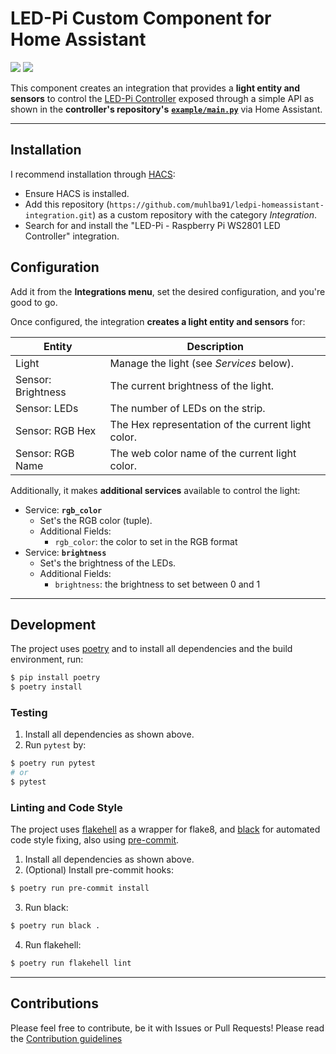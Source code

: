 # LED-Pi Custom Component for Home Assistant

[![](https://img.shields.io/github/license/muhlba91/ledpi-homeassistant-integration?style=for-the-badge)](LICENSE)
[![](https://img.shields.io/github/workflow/status/muhlba91/ledpi-homeassistant-integration/Python%20package?style=for-the-badge)](https://github.com/muhlba91/ledpi-homeassistant-integration/actions)

This component creates an integration that provides a **light entity and sensors** to control
the [LED-Pi Controller](https://github.com/muhlba91/ledpi-controller) exposed through a simple API as shown in the
**controller's repository's**
**[`example/main.py`](https://github.com/muhlba91/ledpi-controller/blob/master/examples/main.py)** via Home Assistant.

---

## Installation

I recommend installation through [HACS](https://hacs.xyz/):

- Ensure HACS is installed.
- Add this repository (`https://github.com/muhlba91/ledpi-homeassistant-integration.git`) as a custom repository with
  the category *Integration*.
- Search for and install the "LED-Pi - Raspberry Pi WS2801 LED Controller" integration.

## Configuration

Add it from the **Integrations menu**, set the desired configuration, and you're good to go.

Once configured, the integration **creates a light entity and sensors** for:

| Entity | Description |
|--------|-------------|
| Light | Manage the light (see *Services* below). |
| Sensor: Brightness | The current brightness of the light. |
| Sensor: LEDs | The number of LEDs on the strip. |
| Sensor: RGB Hex | The Hex representation of the current light color. |
| Sensor: RGB Name | The web color name of the current light color. |

Additionally, it makes **additional services** available to control the light:

- Service: **`rgb_color`**
    - Set's the RGB color (tuple).
    - Additional Fields:
        - `rgb_color`: the color to set in the RGB format
- Service: **`brightness`**
    - Set's the brightness of the LEDs.
    - Additional Fields:
        - `brightness`: the brightness to set between 0 and 1

---

## Development

The project uses [poetry](https://poetry.eustace.io/) and to install all dependencies and the build environment, run:

```bash
$ pip install poetry
$ poetry install
```

### Testing

1) Install all dependencies as shown above.
2) Run `pytest` by:

```bash
$ poetry run pytest
# or
$ pytest
```

### Linting and Code Style

The project uses [flakehell](https://github.com/life4/flakehell) as a wrapper for flake8,
and [black](https://github.com/psf/black) for automated code style fixing, also
using [pre-commit](https://pre-commit.com/).

1) Install all dependencies as shown above.
2) (Optional) Install pre-commit hooks:

```bash
$ poetry run pre-commit install
```

3) Run black:

```bash
$ poetry run black .
```

4) Run flakehell:

```bash
$ poetry run flakehell lint
```

---

## Contributions

Please feel free to contribute, be it with Issues or Pull Requests! Please read
the [Contribution guidelines](CONTRIBUTING.md)
